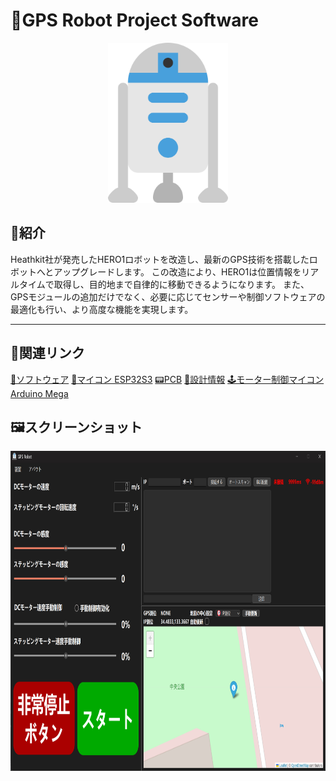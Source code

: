 # 🤖GPS Robot Project Software

<div align="center"><a href="https://github.com/JamesXiaoMo/GPSRobotProject/blob/master"><img src="https://github.com/JamesXiaoMo/GPSRobotProject/blob/master/assets/images/icon.png" height="256" border="0"></a></div>

## 📖紹介
Heathkit社が発売したHERO1ロボットを改造し、最新のGPS技術を搭載したロボットへとアップグレードします。
この改造により、HERO1は位置情報をリアルタイムで取得し、目的地まで自律的に移動できるようになります。
また、GPSモジュールの追加だけでなく、必要に応じてセンサーや制御ソフトウェアの最適化も行い、より高度な機能を実現します。

****

## 🔗関連リンク

[💾ソフトウェア](https://github.com/JamesXiaoMo/GPSRobotProject)
[🤖マイコン ESP32S3](https://github.com/JamesXiaoMo/GPSRobotESP)
[📟PCB](https://oshwhub.com/wuxiaomo/gpsrobotdcmotordriver)
[📄設計情報](https://wuyungang.notion.site/gps-robot)
[🕹️モーター制御マイコン Arduino Mega](https://github.com/JamesXiaoMo/MotorControlArduino)

## 🖼️スクリーンショット
<div align="left"><a href="https://github.com/JamesXiaoMo/GPSRobotProject/blob/master"><img src="https://github.com/JamesXiaoMo/GPSRobotProject/blob/master/pics/screenshot.png" height="512" border="0"></a></div>